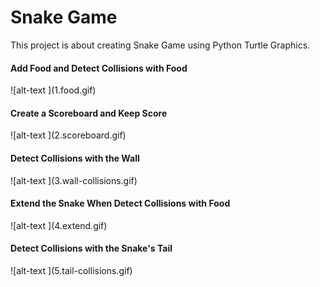 # Snake Game
This project is about creating Snake Game using Python Turtle Graphics.

<h4>Add Food and Detect Collisions with Food</h4>
![alt-text ](1.food.gif)

<h4>Create a Scoreboard and Keep Score</h4>
![alt-text ](2.scoreboard.gif)

<h4>Detect Collisions with the Wall</h4>
![alt-text ](3.wall-collisions.gif)

<h4>Extend the Snake When Detect Collisions with Food</h4>
![alt-text ](4.extend.gif)

<h4>Detect Collisions with the Snake's Tail</h4>
![alt-text ](5.tail-collisions.gif)
